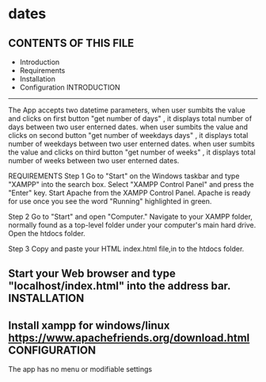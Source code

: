 # dates
CONTENTS OF THIS FILE
---------------------
   
* Introduction
* Requirements
* Installation
* Configuration
INTRODUCTION
------------

The App accepts two datetime parameters, when user sumbits the value and clicks on first button "get number of days" , it displays total number of days between two user enterned dates.
when user sumbits the value and clicks on second button "get number of weekdays days" , it displays total number of weekdays between two user enterned dates.
when user sumbits the value and clicks on third button "get number of weeks" , it displays total number of weeks between two user enterned dates.

REQUIREMENTS
Step 1
Go to "Start" on the Windows taskbar and type "XAMPP" into the search box. Select "XAMPP Control Panel" and press the "Enter" key. Start Apache from the XAMPP Control Panel. 
Apache is ready for use once you see the word "Running" highlighted in green.

Step 2
Go to "Start" and open "Computer." Navigate to your XAMPP folder, normally found as a top-level folder under your computer's main hard drive. Open the htdocs folder.

Step 3
Copy and paste your HTML index.html file,in to the htdocs folder.

Start your Web browser and type "localhost/index.html" into the address bar. 
INSTALLATION
------------
Install xampp for windows/linux
https://www.apachefriends.org/download.html
CONFIGURATION
-------------

The app has no menu or modifiable settings
